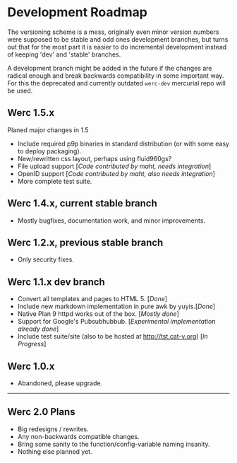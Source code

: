Development Roadmap
===================

The versioning scheme is a mess, originally even minor version numbers were
supposed to be stable and odd ones development branches, but turns out that for
the most part it is easier to do incremental development instead of keeping
'dev' and 'stable' branches.

A development branch might be added in the future if the changes are radical
enough and break backwards compatibility in some important way. For this the
deprecated and currently outdated `werc-dev` mercurial repo will be used.


Werc 1.5.x
----------

Planed major changes in 1.5

* Include required p9p binaries in standard distribution (or with some easy to deploy packaging).
* New/rewritten css layout, perhaps using fluid960gs? 
* File upload support [*Code contributed by maht, needs integration*]
* OpenID support [*Code contributed by maht, also needs integration*]
* More complete test suite.


Werc 1.4.x, current stable branch
---------------------------------

* Mostly bugfixes, documentation work, and minor improvements.


Werc 1.2.x, previous stable branch
----------------------------------

* Only security fixes.


Werc 1.1.x dev branch
---------------------

* Convert all templates and pages to HTML 5. [*Done*]
* Include new markdown implementation in pure awk by yuyis.[*Done*]
* Native Plan 9 httpd works out of the box. [*Mostly done*]
* Support for Google's Pubsubhubbub. [*Experimental implementation already done*]
* Include test suite/site (also to be hosted at http://tst.cat-v.org) [*In Progress*]


Werc 1.0.x
----------

* Abandoned, please upgrade.


-----------------------------------------------------

Werc 2.0 Plans
--------------

* Big redesigns / rewrites.
* Any non-backwards compatible changes.
* Bring some sanity to the function/config-variable naming insanity.
* Nothing else planned yet.
